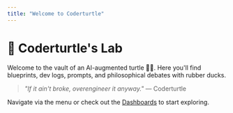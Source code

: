 ```yaml
---
title: "Welcome to Coderturtle"
---
```


# 🐢 Coderturtle's Lab

Welcome to the vault of an AI-augmented turtle 🧪🐢. Here you'll find blueprints, dev logs, prompts, and philosophical debates with rubber ducks.

> _"If it ain't broke, overengineer it anyway."_ — Coderturtle

Navigate via the menu or check out the [Dashboards](/dashboards/research-dashboard) to start exploring.
